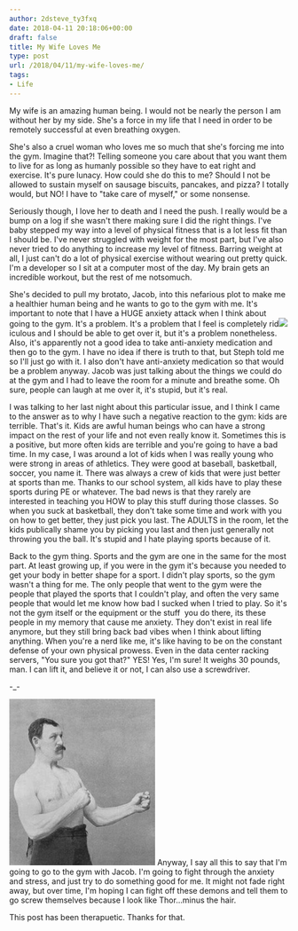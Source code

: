 ```yaml
---
author: 2dsteve_ty3fxq
date: 2018-04-11 20:18:06+00:00
draft: false
title: My Wife Loves Me
type: post
url: /2018/04/11/my-wife-loves-me/
tags:
- Life
---
```


My wife is an amazing human being. I would not be nearly the person I am without her by my side. She's a force in my life that I need in order to be remotely successful at even breathing oxygen.

She's also a cruel woman who loves me so much that she's forcing me into the gym. Imagine that?! Telling someone you care about that you want them to live for as long as humanly possible so they have to eat right and exercise. It's pure lunacy. How could she do this to me? Should I not be allowed to sustain myself on sausage biscuits, pancakes, and pizza? I totally would, but NO! I have to "take care of myself," or some nonsense.

Seriously though, I love her to death and I need the push. I really would be a bump on a log if she wasn't there making sure I did the right things. I've baby stepped my way into a level of physical fitness that is a lot less fit than I should be. I've never struggled with weight for the most part, but I've also never tried to do anything to increase my level of fitness. Barring weight at all, I just can't do a lot of physical exercise without wearing out pretty quick. I'm a developer so I sit at a computer most of the day. My brain gets an incredible workout, but the rest of me notsomuch.

She's decided to pull my brotato, Jacob, into this nefarious plot to make me a healthier human being and he wants to go to the gym with me. It's important to note that I have a HUGE anxiety attack when I think about going to the gym. It's a problem. It's a problem that I feel is completely rid![](/img//onearmmilitarypress-300x287.jpg)
iculous and I should be able to get over it, but it's a problem nonetheless. Also, it's apparently not a good idea to take anti-anxiety medication and then go to the gym. I have no idea if there is truth to that, but Steph told me so I'll just go with it. I also don't have anti-anxiety medication so that would be a problem anyway. Jacob was just talking about the things we could do at the gym and I had to leave the room for a minute and breathe some. Oh sure, people can laugh at me over it, it's stupid, but it's real.

I was talking to her last night about this particular issue, and I think I came to the answer as to why I have such a negative reaction to the gym: kids are terrible. That's it. Kids are awful human beings who can have a strong impact on the rest of your life and not even really know it. Sometimes this is a positive, but more often kids are terrible and you're going to have a bad time. In my case, I was around a lot of kids when I was really young who were strong in areas of athletics. They were good at baseball, basketball, soccer, you name it. There was always a crew of kids that were just better at sports than me. Thanks to our school system, all kids have to play these sports during PE or whatever. The bad news is that they rarely are interested in teaching you HOW to play this stuff during those classes. So when you suck at basketball, they don't take some time and work with you on how to get better, they just pick you last. The ADULTS in the room, let the kids publically shame you by picking you last and then just generally not throwing you the ball. It's stupid and I hate playing sports because of it.

Back to the gym thing. Sports and the gym are one in the same for the most part. At least growing up, if you were in the gym it's because you needed to get your body in better shape for a sport. I didn't play sports, so the gym wasn't a thing for me. The only people that went to the gym were the people that played the sports that I couldn't play, and often the very same people that would let me know how bad I sucked when I tried to play. So it's not the gym itself or the equipment or the stuff  you do there, its these people in my memory that cause me anxiety. They don't exist in real life anymore, but they still bring back bad vibes when I think about lifting anything. When you're a nerd like me, it's like having to be on the constant defense of your own physical prowess. Even in the data center racking servers, "You sure you got that?" YES! Yes, I'm sure! It weighs 30 pounds, man. I can lift it, and believe it or not, I can also use a screwdriver.

-_-

![](/img//1ww56u-263x300.jpg)
Anyway, I say all this to say that I'm going to go to the gym with Jacob. I'm going to fight through the anxiety and stress, and just try to do something good for me. It might not fade right away, but over time, I'm hoping I can fight off these demons and tell them to go screw themselves because I look like Thor...minus the hair.

This post has been therapuetic. Thanks for that.
